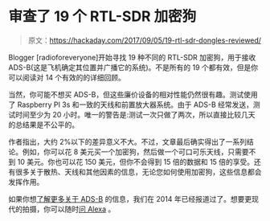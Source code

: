 # 审查了 19 个 RTL-SDR 加密狗

> 原文：<https://hackaday.com/2017/09/05/19-rtl-sdr-dongles-reviewed/>

Blogger [radioforeveryone]开始寻找 19 种不同的 RTL-SDR 加密狗，用于接收 ADS-B(这是飞机确定其位置并广播它的系统)。不是所有的 19 个都有效，但是你可以阅读对 14 个有效的的详细回顾。

当然，你可能不想买 ADS-B，但这些廉价设备的相对性能仍然很有趣。测试使用了 Raspberry PI 3s 和一致的天线和前置放大器系统。由于 ADS-B 经常发送，测试时间至少为 20 小时。唯一的警告是:测试一次只做了两次，所以直接比较几天的总结果是不公平的。

作者指出，大约 2%以下的差异意义不大。不过，文章最后确实得出了一系列结论。例如，你可以花 8 美元买一个加密狗，然后做一个可口可乐天线，只需要不到 10 美元。你也可以花 150 美元，但你不会得到 15 倍的数据和 15 倍的享受。还有很多关于散热、天线和其他因素的信息，无论您如何使用加密狗，这些信息都会发挥作用。

如果你想[了解更多关于 ADS-B](https://hackaday.com/2014/01/16/build-a-cheap-airplane-ads-b-radio-receiving-tracking-station/) 的信息，我们在 2014 年已经报道过了。想要更现代的拍摄，你可以随时[问 Alexa](https://hackaday.com/2017/07/02/alexa-what-plane-is-that/) 。